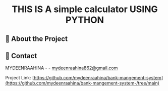 <div align='center'>

<h1>THIS IS A simple calculator USING PYTHON</h1>


</div>



## :star2: About the Project

## :handshake: Contact

MYDEENRAAHINA - - mydeenraahina862@gmail.com

Project Link: [https://github.com/mydeenraahina/bank-mangement-system](https://github.com/mydeenraahina/bank-mangement-system-/tree/main)
